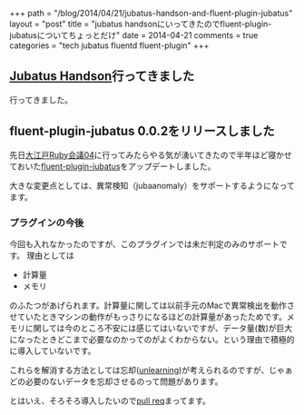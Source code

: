 +++
path = "/blog/2014/04/21/jubatus-handson-and-fluent-plugin-jubatus"
layout = "post"
title = "jubatus handsonにいってきたのでfluent-plugin-jubatusについてちょっとだけ"
date = 2014-04-21
comments = true
categories = "tech jubatus fluentd fluent-plugin"
+++

## [Jubatus Handson](http://connpass.com/event/5641/)行ってきました

行ってきました。

## fluent-plugin-jubatus 0.0.2をリリースしました

先日[大江戸Ruby会議04](http://regional.rubykaigi.org/oedo04)に行ってみたらやる気が湧いてきたので半年ほど寝かせておいた[fluent-plugin-jubatus](http://rubygems.org/gems/fluent-plugin-jubatus)をアップデートしました。

大きな変更点としては、異常検知（jubaanomaly）をサポートするようになってます。

### プラグインの今後

今回も入れなかったのですが、このプラグインでは未だ判定のみのサポートです。
理由としては

- 計算量
- メモリ

のふたつがあげられます。計算量に関しては以前手元のMacで異常検出を動作させていたときマシンの動作がもっさりになるほどの計算量があったためです。メモリに関しては今のところ不安には感じてはいないですが、データ量(数)が巨大になったときどこまで必要なのかってのがよくわからない。という理由で積極的に導入していないです。

これらを解消する方法としては忘却([unlearning](https://github.com/jubatus/jubatus/tree/feature/unlearning))が考えられるのですが、じゃぁどの必要のないデータを忘却させるのって問題があります。

とはいえ、そろそろ導入したいので[pull req](https://github.com/katsyoshi/fluent-plugin-jubatus)まってます。



